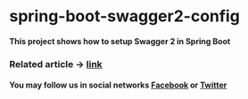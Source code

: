 # spring-boot-swagger2-config
#### This project shows how to setup Swagger 2 in Spring Boot
### Related article -> [link](https://bit.ly/3czqt1x)
#### You may follow us in social networks [Facebook](https://bit.ly/3cDRzEI) or [Twitter](https://bit.ly/2y1cCls)

